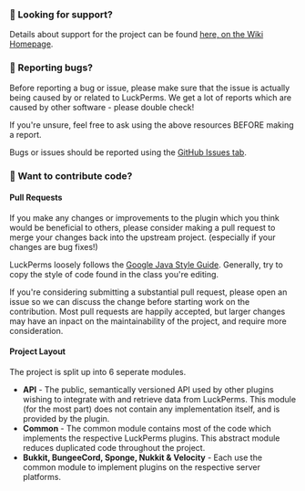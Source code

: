 ### :speech_balloon: Looking for support?

Details about support for the project can be found [here, on the Wiki Homepage](https://github.com/lucko/LuckPerms/wiki#support).

### :bug: Reporting bugs?

Before reporting a bug or issue, please make sure that the issue is actually being caused by or related to LuckPerms. We get a lot of reports which are caused by other software - please double check!

If you're unsure, feel free to ask using the above resources BEFORE making a report.

Bugs or issues should be reported using the [GitHub Issues tab](https://github.com/lucko/LuckPerms/issues).

### :pencil: Want to contribute code?
#### Pull Requests
If you make any changes or improvements to the plugin which you think would be beneficial to others, please consider making a pull request to merge your changes back into the upstream project. (especially if your changes are bug fixes!)

LuckPerms loosely follows the [Google Java Style Guide](https://google.github.io/styleguide/javaguide.html). Generally, try to copy the style of code found in the class you're editing. 

If you're considering submitting a substantial pull request, please open an issue so we can discuss the change before starting work on the contribution. Most pull requests are happily accepted, but larger changes may have an inpact on the maintainability of the project, and require more consideration. 

#### Project Layout
The project is split up into 6 seperate modules.

* **API** - The public, semantically versioned API used by other plugins wishing to integrate with and retrieve data from LuckPerms. This module (for the most part) does not contain any implementation itself, and is provided by the plugin.
* **Common** - The common module contains most of the code which implements the respective LuckPerms plugins. This abstract module reduces duplicated code throughout the project.
* **Bukkit, BungeeCord, Sponge, Nukkit & Velocity** - Each use the common module to implement plugins on the respective server platforms.
